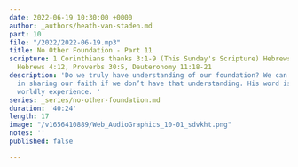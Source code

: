 ```yaml
---
date: 2022-06-19 10:30:00 +0000
author: _authors/heath-van-staden.md
part: 10
file: "/2022/2022-06-19.mp3"
title: No Other Foundation - Part 11
scripture: 1 Corinthians thanks 3:1-9 (This Sunday's Scripture) Hebrews 10:24-25,
  Hebrews 4:12, Proverbs 30:5, Deuteronomy 11:18-21
description: 'Do we truly have understanding of our foundation? We can’t be effective
  in sharing our faith if we don’t have that understanding. His word is more than
  worldly experience. '
series: _series/no-other-foundation.md
duration: '40:24'
length: 17
image: "/v1656410889/Web_AudioGraphics_10-01_sdvkht.png"
notes: ''
published: false

---
```

